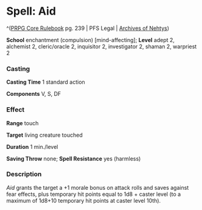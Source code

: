 # Spell: Aid

^([PRPG Core Rulebook][ss-aid] pg. 239 | PFS Legal | [Archives of Nehtys][sn-aid])

**School** enchantment (compulsion) [mind-affecting]; **Level** adept 2, alchemist 2, cleric/oracle 2, inquisitor 2, investigator 2, shaman 2, warpriest 2

### Casting

**Casting Time** 1 standard action  

**Components** V, S, DF

### Effect

**Range** touch  

**Target** living creature touched  

**Duration** 1 min./level  

**Saving Throw** none; **Spell Resistance** yes (harmless)

### Description

_Aid_ grants the target a +1 morale bonus on attack rolls and saves against fear effects, plus temporary hit points equal to 1d8 + caster level (to a maximum of 1d8+10 temporary hit points at caster level 10th).

[ss-aid]: http://paizo.com/pathfinderRPG/v57
[sn-aid]: http://www.archivesofnethys.com/SpellDisplay.aspx?ItemName=Aid